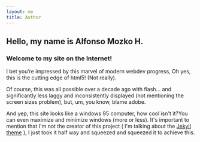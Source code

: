 ```yaml
---
layout: me
title: Author
---
```


## Hello, my name is Alfonso Mozko H. 
###  Welcome to my site on the Internet! 

I bet you’re impressed by this marvel of modern webdev progress, Oh yes, this is the cutting edge of html5! (Not really).

Of course, this was all possible over a decade ago with flash... and significantly less laggy and inconsistently displayed (not mentioning the screen sizes problem), but, um, you know, blame adobe.

And yep, this site looks like a windows 95 computer, how cool isn't it?You can even maximize and minimize windows (more or less). It's important to mention that I'm not the creator of this project ( I'm talking about the <a href="https://github.com/h01000110" target="_blank">Jekyll theme</a> ), I just took it half way and squeezed and squeezed it to achieve this.
